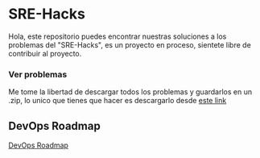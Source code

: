 # SRE-Hacks

Hola, este repositorio puedes encontrar nuestras soluciones a los problemas del "SRE-Hacks", es un proyecto en proceso, sientete libre de contribuir al proyecto.

### Ver problemas

Me tome la libertad de descargar todos los problemas y guardarlos en un .zip, lo unico que tienes que hacer es descargarlo desde [este link](https://drive.google.com/open?id=1hCviicX0mDDiTNdhP1WFZix2fRdAQ19x)
 
## DevOps Roadmap

[DevOps Roadmap](src/devops/README.md)

